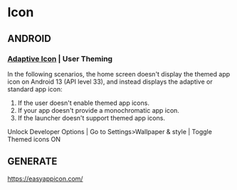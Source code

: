 # Icon

## ANDROID

### [Adaptive Icon](https://developer.android.com/develop/ui/views/launch/icon_design_adaptive) | User Theming

In the following scenarios, the home screen doesn't display the themed app icon on Android 13 (API level 33), and instead displays the adaptive or standard app icon:

1. If the user doesn't enable themed app icons.
2. If your app doesn't provide a monochromatic app icon.
3. If the launcher doesn't support themed app icons.

Unlock Developer Options | Go to Settings>Wallpaper & style | Toggle Themed icons ON


## GENERATE
https://easyappicon.com/
